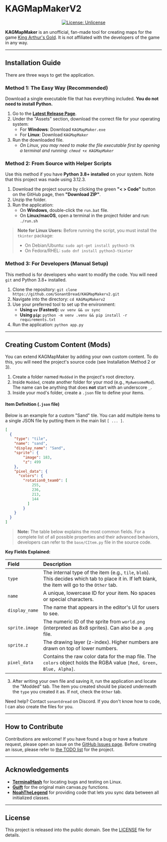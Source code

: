 # KAGMapMakerV2

<p align="center">
  <a href="http://unlicense.org/">
    <img alt="License: Unlicense" src="https://img.shields.io/badge/license-Unlicense-blue.svg">
  </a>
</p>

**KAGMapMaker** is an unofficial, fan-made tool for creating maps for the game [King Arthur's Gold](https://kag2d.com/). It is not affiliated with the developers of the game in any way.

---

## Installation Guide

There are three ways to get the application.

### Method 1: The Easy Way (Recommended)

Download a single executable file that has everything included. **You do not need to install Python.**

1.  Go to the **[Latest Release Page](https://github.com/SonantDread/KAGMapMakerv2/releases/latest)**.
2.  Under the "Assets" section, download the correct file for your operating system:
    *   For **Windows**: Download `KAGMapMaker.exe`
    *   For **Linux**: Download `KAGMapMaker`
3.  Run the downloaded file.
    *   *On Linux, you may need to make the file executable first by opening a terminal and running: `chmod +x KAGMapMaker`*

### Method 2: From Source with Helper Scripts

Use this method if you have **Python 3.8+ installed** on your system. Note that this project was made using 3.12.3.

1.  Download the project source by clicking the green **"< > Code"** button on the GitHub page, then **"Download ZIP"**.
2.  Unzip the folder.
3.  Run the application:
    *   On **Windows**, double-click the `run.bat` file.
    *   On **Linux/macOS**, open a terminal in the project folder and run: `./run.sh`

> **Note for Linux Users:** Before running the script, you must install the `tkinter` package:
> *   On Debian/Ubuntu: `sudo apt-get install python3-tk`
> *   On Fedora/RHEL: `sudo dnf install python3-tkinter`

### Method 3: For Developers (Manual Setup)

This method is for developers who want to modify the code. You will need `git` and Python 3.8+ installed.

1.  Clone the repository: `git clone https://github.com/SonantDread/KAGMapMakerv2.git`
2.  Navigate into the directory: `cd KAGMapMakerv2`
3.  Use your preferred tool to set up the environment:
    *   **Using `uv` (Fastest):** `uv venv && uv sync`
    *   **Using `pip`:** `python -m venv .venv && pip install -r requirements.txt`
4.  Run the application: `python app.py`

---

## Creating Custom Content (Mods)

You can extend KAGMapMaker by adding your own custom content. To do this, you will need the project's source code (see Installation Method 2 or 3).

1.  Create a folder named `Modded` in the project's root directory.
2.  Inside `Modded`, create another folder for your mod (e.g., `MyAwesomeMod`). The name can be anything that does **not** start with an underscore `_`.
3.  Inside your mod's folder, create a `.json` file to define your items.

#### Item Definition (`.json` file)

Below is an example for a custom "Sand" tile. You can add multiple items to a single JSON file by putting them in the main list `[ ... ]`.

```json
[
  {
    "type": "tile",
    "name": "sand",
    "display_name": "Sand",
    "sprite": {
        "image": 183,
        "z": 499
    },
    "pixel_data": {
      "colors": {
        "rotation0_team0": [
            255,
            236,
            213,
            144
          ]
        }
    }
  }
]
```

> **Note:** The table below explains the most common fields. For a complete list of all possible properties and their advanced behaviors, developers can refer to the `base/CItem.py` file in the source code.

**Key Fields Explained:**

| Field | Description |
| :--- | :--- |
| `type` | The internal type of the item (e.g., `tile`, `blob`). This decides which tab to place it in. If left blank, the item will go to the `Other` tab. |
| `name` | A unique, lowercase ID for your item. No spaces or special characters. |
| `display_name` | The name that appears in the editor's UI for users to see. |
| `sprite.image` | The numeric ID of the sprite from `world.png` (interpreted as 8x8 sprites). Can also be a `.png` file. |
| `sprite.z` | The drawing layer (z-index). Higher numbers are drawn on top of lower numbers. |
| `pixel_data` | Contains the raw color data for the map file. The `colors` object holds the RGBA value `[Red, Green, Blue, Alpha]`. |

3. After writing your own file and saving it, run the application and locate the "Modded" tab. The item you created should be placed underneath the `type` you created it as. If not, check the `Other` tab.

Need help? Contact `sonantdread` on Discord. If you don't know how to code, I can also create the files for you.

---
## How to Contribute

Contributions are welcome! If you have found a bug or have a feature request, please open an issue on the [GitHub Issues page](https://github.com/SonantDread/KAGMapMakerv2/issues). Before creating an issue, please refer to [the TODO list](https://github.com/users/SonantDread/projects/3/views/1) for the project.

---

## Acknowledgements

*   **[TerminalHash](https://github.com/TerminalHash)** for locating bugs and testing on Linux.
*   **[Guift](https://github.com/Kuift)** for the original main canvas.py functions.
*   **[NoahTheLegend](https://github.com/NoahTheLegend)** for providing code that lets you sync data between all initialized classes.

---

## License

This project is released into the public domain. See the [LICENSE](LICENSE) file for details.
